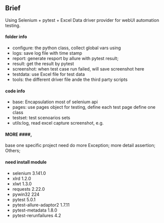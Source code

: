 ## Brief ##
Using Selenium + pytest + Excel Data driver provider for webUI automation testing.

#### folder info ####
- configure: the python class, collect global vars using
- logs: save log file with time stamp
- report: generate resport by allure with pytest result;
- result: get the result by pytest
- screenshot: when test case run failed, will save screenshot here
- testdata: use Excel file for test data
- tools: the different driver file ande the third party scripts

#### code info ####
- base: Encapsulation most of selenium api
- pages: use pages object for testing, define each test page define one class
- testset: test scenoarios sets
- utils:log, read excel capture screenshot, e.g.

#### MORE ####,
base one specific project need do more
Exception;
more detail assertion;
Others;

#### need install module ####

-  selenium  3.141.0
-  xlrd  1.2.0
-  xlwt  1.3.0
-  requests  2.22.0
-  pywin32  224
-  pytest                 5.0.1
-  pytest-allure-adaptor2 1.7.11
-  pytest-metadata        1.8.0
-  pytest-rerunfailures 4.2
